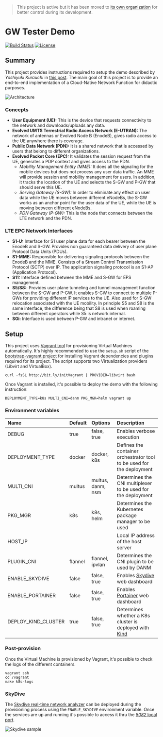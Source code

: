 > This project is active but it has been moved to [its own organization](https://github.com/gw-tester/v1)
> for better control during its development.

# GW Tester Demo
[![Build Status](https://travis-ci.org/electrocucaracha/gw-tester.png)](https://travis-ci.org/electrocucaracha/gw-tester)
[![License](https://img.shields.io/badge/License-Apache%202.0-blue.svg)](https://opensource.org/licenses/Apache-2.0)

## Summary

This project provides instructions required to setup the demo
described by *Yoshiyuki Kurauchi* in [this post][1]. The main goal of
this project is to provide an end-to-end implementation of a
Cloud-Native Network Function for didactic purposes.

![Architecture](docs/img/diagram.png)

### Concepts

* **User Equipment (UE):** This is the device that requests
connectivity to the network and downloads/uploads any data.
* **Evolved UMTS Terrestrial Radio Access Network (E-UTRAN):** The
network of antennas or Evolved Node B (EnodeB), gives radio access to
the UE anywhere there is coverage.
* **Public Data Network (PDN):** It is a shared network that is
accessed by users that belong to different organizations.
* **Evolved Packet Core (EPC):** It validates the session request from
the UE, generates a PDP context and gives access to the PDN.
  - *Mobility Management Entity (MME):* It does all the signaling for
the mobile devices but does not process any user data traffic. An MME
will provide session and mobility management for users. In addition,
it tracks the location of the UE and selects the S-GW and P-GW that
should serve this UE.
  - *Serving Gateway (S-GW):* In order to eliminate any effect on user
data while the UE moves between different eNodeBs, the S-GW works as
an anchor point for the user data of the UE, while the UE is moving
between different eNodeBs.
  - *PDN Gateway (P-GW):* This is the node that connects between the
LTE network and the PDN.

### LTE EPC Network Interfaces

* **S1-U:** Interface for S1 user plane data for each bearer between
the EnodeB and S-GW. Provides non guaranteed data delivery
of user plane Protocol Data Units (PDUs).
* **S1-MME:** Responsible for delivering signaling protocols
between the EnodeB and the MME. Consists of a Stream Control
Transmission Protocol (SCTP) over IP. The application signaling
protocol is an S1-AP (Application Protocol).
* **S11:** Interface defined between the MME and S-GW for EPS
management.
* **S5/S8:**: Provides user plane tunneling and tunnel management
function between the S-GW and P-GW. It enables S-GW to connect to
multiple P-GWs for providing different IP services to the UE. Also
used for S-GW relocation associated with the UE mobility. In principle
S5 and S8 is the same interface, the difference being that S8 is used
when roaming between different operators while S5 is network internal.
* **SGi:** Interface is used between P-GW and intranet or internet.

## Setup

This project uses [Vagrant tool][2] for provisioning Virtual Machines
automatically. It's highly recommended to use the  `setup.sh` script
of the [bootstrap-vagrant project][3] for installing Vagrant
dependencies and plugins required for its project. The script
supports two Virtualization providers (Libvirt and VirtualBox).

    curl -fsSL http://bit.ly/initVagrant | PROVIDER=libvirt bash

Once Vagrant is installed, it's possible to deploy the demo with the
following instruction:

    DEPLOYMENT_TYPE=k8s MULTI_CNI=danm PKG_MGR=helm vagrant up


### Environment variables

| Name                | Default | Options           | Description                                                                         |
|:--------------------|:--------|:------------------|:------------------------------------------------------------------------------------|
| DEBUG               | true    | false, true       | Enables verbose execution                                                           |
| DEPLOYMENT_TYPE     | docker  | docker, k8s       | Defines the container orchestrator tool to be used for the deployment               |
| MULTI_CNI           | multus  | multus, danm, nsm | Determines the CNI multiplexer to be used for the deployment                        |
| PKG_MGR             | k8s     | k8s, helm         | Determines the Kubernetes package manager to be used                                |
| HOST_IP             |         |                   | Local IP address of the host server                                                 |
| PLUGIN_CNI          | flannel | flannel, ipvlan   | Determines the CNI plugin to be used by DANM                                        |
| ENABLE_SKYDIVE      | false   | false, true       | Enables [Skydive](http://skydive.network/) web dashboard                            |
| ENABLE_PORTAINER    | false   | false, true       | Enables [Portainer](https://www.portainer.io/) web dashboard                        |
| DEPLOY_KIND_CLUSTER | true    | false, true       | Determines whether a K8s cluster is deployed with [Kind](https://kind.sigs.k8s.io/) |

### Post-provision

Once the Virtual Machine is provisioned by Vagrant, it's possible to
check the logs of the different containers.

    vagrant ssh
    cd /vagrant
    make k8s-logs

### SkyDive

The [Skydive real-time network analyzer][4] can be deployed during the
provisioning process using the `ENABLE_SKYDIVE` environment variable.
Once the services are up and running it's possible to access it thru
the [*8082* local port](http://127.0.0.1:8082).

![Skydive sample](docs/img/skydive.png)

[1]: https://wmnsk.com/posts/20200116_gw-tester/
[2]: https://www.vagrantup.com/
[3]: https://github.com/electrocucaracha/bootstrap-vagrant
[4]: https://skydive.network/
